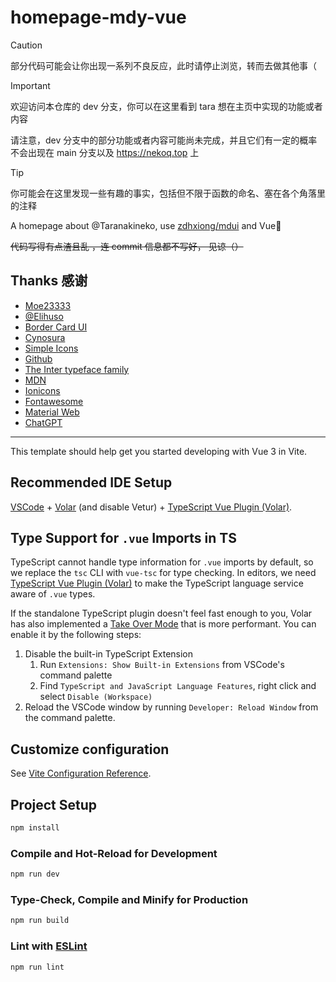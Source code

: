 # homepage-mdy-vue

  > [!CAUTION]  
  > 部分代码可能会让你出现一系列不良反应，此时请停止浏览，转而去做其他事（

  > [!IMPORTANT]
  > 欢迎访问本仓库的 dev 分支，你可以在这里看到 tara 想在主页中实现的功能或者内容
  >
  > 请注意，dev 分支中的部分功能或者内容可能尚未完成，并且它们有一定的概率不会出现在 main 分支以及 https://nekoq.top 上

  > [!TIP]
  > 你可能会在这里发现一些有趣的事实，包括但不限于函数的命名、塞在各个角落里的注释

A homepage about @Taranakineko, use [zdhxiong/mdui](https://https://github.com/zdhxiong/mdui/) and Vue🚧

~~代码写得有点渣且乱 ，连 commit 信息都不写好， 见谅（）~~

## Thanks 感谢

  - [Moe23333](https://moe23333.vercel.app/) <!-- Inter 字体设置参考 + 网站细节修改建议 -->
  - [@Elihuso](https://github.com/LS-KR) <!-- 重构部分代码 -->
  - [Border Card UI](https://github.com/Stapxs/Border-Card-UI) <!--网页 UI 整体构成 + 模仿部分 css 配置-->
  - [Cynosura](https://cynosura.one/) <!--模仿部分 css 配置-->
  - [Simple Icons](https://simpleicons.org/) <!--社交链接图标显示-->
  - [Github](https://github.com/) <!--作为部分调色参考-->
  - [The Inter typeface family](https://rsms.me/inter/) <!-- 使用的英文字体 -->
  - [MDN](https://developer.mozilla.org/) <!-- 参考资料 -->
  - [Ionicons](https://ionic.io/ionicons) <!--图标-->
  - [Fontawesome](https://fontawesome.com/icons)<!--吐司通知图标-->
  - [Material Web](https://material-web.dev)<!--/ Material 3 + 调色参考 -->
  - [ChatGPT](https://chat.openai.com/)<!-- 要不然有些东西写都写不出来（ -->

---

This template should help get you started developing with Vue 3 in Vite.

## Recommended IDE Setup

[VSCode](https://code.visualstudio.com/) + [Volar](https://marketplace.visualstudio.com/items?itemName=Vue.volar) (and disable Vetur) + [TypeScript Vue Plugin (Volar)](https://marketplace.visualstudio.com/items?itemName=Vue.vscode-typescript-vue-plugin).

## Type Support for `.vue` Imports in TS

TypeScript cannot handle type information for `.vue` imports by default, so we replace the `tsc` CLI with `vue-tsc` for type checking. In editors, we need [TypeScript Vue Plugin (Volar)](https://marketplace.visualstudio.com/items?itemName=Vue.vscode-typescript-vue-plugin) to make the TypeScript language service aware of `.vue` types.

If the standalone TypeScript plugin doesn't feel fast enough to you, Volar has also implemented a [Take Over Mode](https://github.com/johnsoncodehk/volar/discussions/471#discussioncomment-1361669) that is more performant. You can enable it by the following steps:

1. Disable the built-in TypeScript Extension
    1) Run `Extensions: Show Built-in Extensions` from VSCode's command palette
    2) Find `TypeScript and JavaScript Language Features`, right click and select `Disable (Workspace)`
2. Reload the VSCode window by running `Developer: Reload Window` from the command palette.

## Customize configuration

See [Vite Configuration Reference](https://vitejs.dev/config/).

## Project Setup

```sh
npm install
```

### Compile and Hot-Reload for Development

```sh
npm run dev
```

### Type-Check, Compile and Minify for Production

```sh
npm run build
```

### Lint with [ESLint](https://eslint.org/)

```sh
npm run lint
```
